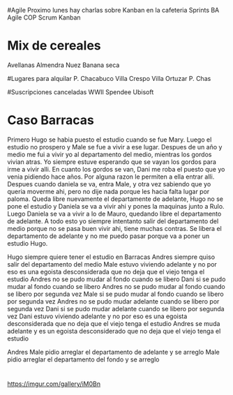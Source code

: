 #Agile
Proximo lunes hay charlas sobre Kanban en la cafeteria
Sprints
BA Agile COP
Scrum
Kanban


# Mix de cereales
Avellanas
Almendra
Nuez
Banana seca

#Lugares para alquilar
P. Chacabuco
Villa Crespo
Villa Ortuzar
P. Chas

#Suscripciones canceladas
WWII
Spendee
Ubisoft

# Caso Barracas

Primero Hugo se habia puesto el estudio cuando se fue Mary.
Luego el estudio no prospero y Male se fue a vivir a ese lugar.
Despues de un año y medio me fui a vivir yo al departamento del medio, mientras los gordos vivian atras.
Yo siempre estuve esperando que se vayan los gordos para irme a vivir alli.
En cuanto los gordos se van, Dani me roba el puesto que yo venia pidiendo hace años. Por alguna razon le permiten a ella entrar alli.
Despues cuando daniela se va, entra Male, y otra vez sabiendo que yo queria moverme ahi, pero no dije nada porque les hacia falta lugar por paloma.
Queda libre nuevamente el departamente de adelante, Hugo no se pone el estudio y Daniela se va a vivir ahi y pones la maquinas junto a Rulo.
Luego Daniela se va a vivir a lo de Mauro, quedando libre el departamento de adelante.
A todo esto yo siempre intentanto salir del departamento del medio porque no se pasa buen vivir ahi, tiene muchas contras.
Se libera el departamento de adelante y no me puedo pasar porque va a poner un estudio Hugo.

Hugo siempre quiere tener el estudio en Barracas
Andres siempre quiso salir del departamento del medio
Male estuvo viviendo adelante y no por eso es una egoista desconsiderada que no deja que el viejo tenga el estudio
Andres no se pudo mudar al fondo cuando se libero
Dani si se pudo mudar al fondo cuando se libero
Andres no se pudo mudar al fondo cuando se libero por segunda vez
Male si se pudo mudar al fondo cuando se libero por segunda vez
Andres no se pudo mudar adelante cuando se libero por segunda vez
Dani si se pudo mudar adelante cuando se libero por segunda vez
Dani estuvo viviendo adelante y no por eso es una egoista desconsiderada que no deja que el viejo tenga el estudio
Andres se muda adelante y es un egoista desconsiderado que no deja que el viejo tenga el estudio

Andres
Male pidio arreglar el departamento de adelante y se arreglo
Male pidio arreglar el departamento del fondo y se arreglo


#
https://imgur.com/gallery/iM0Bn
